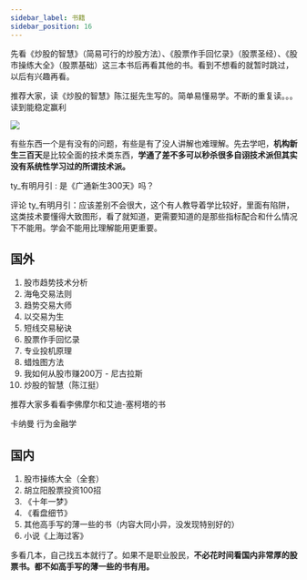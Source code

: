 ```yaml
---
sidebar_label: 书籍
sidebar_position: 16
---
```


先看《炒股的智慧》（简易可行的炒股方法）、《股票作手回忆录》（股票圣经）、《股市操练大全》（股票基础）这三本书后再看其他的书。看到不想看的就暂时跳过，以后有兴趣再看。

推荐大家，读《炒股的智慧》陈江挻先生写的。简单易懂易学。不断的重复读。。。读到能稳定赢利

![](https://img.arctee.cn/one/202212180348383.png)

有些东西一个是有没有的问题，有些是有了没人讲解也难理解。先去学吧，**机构新生三百天**是比较全面的技术类东西，**学通了差不多可以秒杀很多自诩技术派但其实没有系统性学习过的所谓技术派。**

ty_有明月引 : 是《广通新生300天》吗？

 评论 ty_有明月引：应该差别不会很大，这个有人教导着学比较好，里面有陷阱，这类技术要懂得大致图形，看了就知道，更需要知道的是那些指标配合和什么情况下不能用。学会不能用比理解能用更重要。

## 国外

1. 股市趋势技术分析
2. 海龟交易法则
3. 趋势交易大师
4. 以交易为生
5. 短线交易秘诀
6. 股票作手回忆录
7. 专业投机原理
8. 蜡烛图方法
9. 我如何从股市赚200万 - 尼古拉斯
10. 炒股的智慧（陈江挺）

推荐大家多看看李佛摩尔和艾迪-塞柯塔的书

卡纳曼 行为金融学

## 国内

1. 股市操练大全（全套）
2. 胡立阳股票投资100招
3. 《十年一梦》
4. 《看盘细节》
5. 其他高手写的薄一些的书（内容大同小异，没发现特别好的）
6. 小说《上海过客》

多看几本，自己找五本就行了。如果不是职业股民，**不必花时间看国内非常厚的股票书。都不如高手写的薄一些的书有用。**



